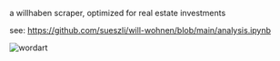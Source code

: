 a willhaben scraper, optimized for real estate investments

see: https://github.com/sueszli/will-wohnen/blob/main/analysis.ipynb

![wordart](https://github.com/sueszli/will-wohnen/assets/61852663/69b6dfe0-e95b-4fd3-b5ef-527999005e84)
